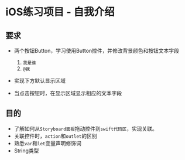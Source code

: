 # iOS练习项目 - 自我介绍

## 要求
* 两个按钮Button，学习使用Button控件，并修改背景颜色和按钮文本字段
  1. `我是谁`
  2. `@我`

* 实现下方默认显示区域

* 当点击按钮时，在显示区域显示相应的文本字段

## 目的
* 了解如何从`Storyboard面板`拖动控件到`swift代码区`，实现关联。
* 关联控件时，`action`和`outlet`的区别
* 熟悉`var`和`let`变量声明修饰词
* String类型